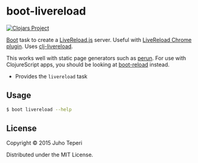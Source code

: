# boot-livereload
[![Clojars Project](http://clojars.org/deraen/boot-livereload/latest-version.svg)](http://clojars.org/deraen/boot-livereload)

[Boot](https://github.com/boot-clj/boot) task to create a [LiveReload.js](http://livereload.com/) server.
Useful with [LiveReload Chrome plugin](https://chrome.google.com/webstore/detail/livereload/jnihajbhpnppcggbcgedagnkighmdlei).
Uses [clj-livereload](https://github.com/bhurlow/clj-livereload).

This works well with static page generators such as [perun](https://github.com/adzerk-oss/boot-reload).
For use with ClojureScript apps, you should be looking at [boot-reload](https://github.com/adzerk-oss/boot-reload)
instead.

* Provides the `livereload` task

## Usage

```bash
$ boot livereload --help
```

## License

Copyright © 2015 Juho Teperi

Distributed under the MIT License.
